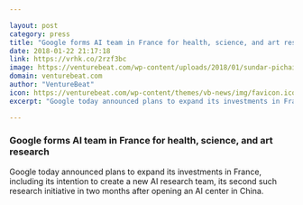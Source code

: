 ```yaml
---

layout: post
category: press
title: "Google forms AI team in France for health, science, and art research"
date: 2018-01-22 21:17:18
link: https://vrhk.co/2rzf3bc
image: https://venturebeat.com/wp-content/uploads/2018/01/sundar-pichai.jpg?fit=780%2C585&strip=all
domain: venturebeat.com
author: "VentureBeat"
icon: https://venturebeat.com/wp-content/themes/vb-news/img/favicon.ico
excerpt: "Google today announced plans to expand its investments in France, including its intention to create a new AI research team, its second such research initiative in two months after opening an AI center in China."

---
```


### Google forms AI team in France for health, science, and art research

Google today announced plans to expand its investments in France, including its intention to create a new AI research team, its second such research initiative in two months after opening an AI center in China.